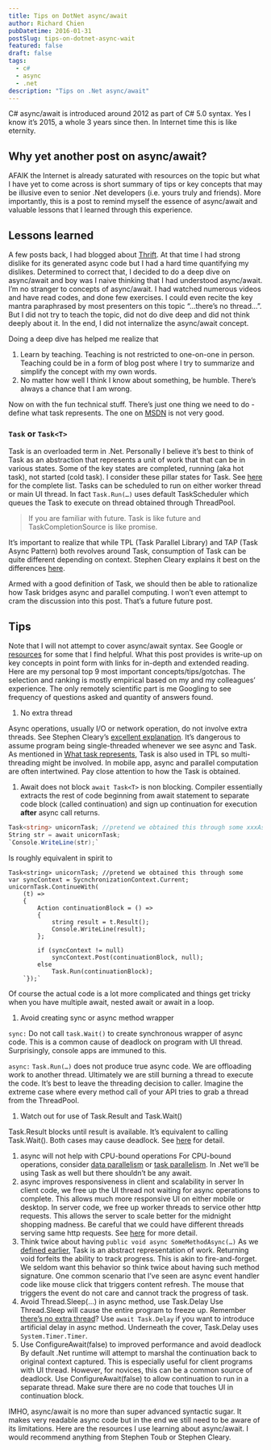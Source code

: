 ```yaml
---
title: Tips on DotNet async/await
author: Richard Chien
pubDatetime: 2016-01-31
postSlug: tips-on-dotnet-async-wait
featured: false
draft: false
tags:
  - c#
  - async
  - .net
description: "Tips on .Net async/await"
---
```


C# async/await is introduced around 2012 as part of C# 5.0 syntax. Yes I know it’s 2015, a whole 3 years since then. In Internet time this is like eternity.

## Why yet another post on async/await?

AFAIK the Internet is already saturated with resources on the topic but what I have yet to come across is short summary of tips or key concepts that may be illusive even to senior .Net developers (i.e. yours truly and friends). More importantly, this is a post to remind myself the essence of async/await and valuable lessons that I learned through this experience.

## Lessons learned

A few posts back, I had blogged about [Thrift](https://richardchien.azureedge.net/tips-on-net-async-await). At that time I had strong dislike for its generated async code but I had a hard time quantifying my dislikes. Determined to correct that, I decided to do a deep dive on async/await and boy was I naive thinking that I had understood async/await. I’m no stranger to concepts of async/await. I had watched numerous videos and have read codes, and done few exercises. I could even recite the key mantra paraphrased by most presenters on this topic “…there’s no thread…”. But I did not try to teach the topic, did not do dive deep and did not think deeply about it. In the end, I did not internalize the async/await concept.

Doing a deep dive has helped me realize that

1. Learn by teaching. Teaching is not restricted to one-on-one in person.
   Teaching could be in a form of blog post where I try to summarize and
   simplify the concept with my own words.
2. No matter how well I think I know about something, be humble. There’s always a chance that I am wrong.

Now on with the fun technical stuff. There’s just one thing we need to do - define what task represents. The one on [MSDN](https://msdn.microsoft.com/en-us/library/system.threading.tasks.task%28v=vs.110%29.aspx) is not very good.

### `Task` or `Task<T>`

Task is an overloaded term in .Net. Personally I believe it’s best to think of Task as an abstraction that represents a unit of work that that can be in various states. Some of the key states
are completed, running (aka hot task), not started (cold task). I consider these pillar states for Task. See [here](<https://msdn.microsoft.com/en-us/library/system.threading.tasks.taskstatus(v=vs.110).aspx>) for the complete list. Tasks can be scheduled to run on either worker thread or main UI thread. In fact `Task.Run(…)` uses default TaskScheduler which queues the Task to execute on thread obtained through ThreadPool.

> If you are familiar with future. Task is like future and TaskCompletionSource is like promise.

It’s important to realize that while TPL (Task Parallel Library) and TAP (Task Async Pattern) both revolves around Task, consumption of Task can be quite different depending on context. Stephen Cleary explains it best on the differences [here](http://blog.stephencleary.com/2014/04/a-tour-of-task-part-0-overview.html).

Armed with a good definition of Task, we should then be able to rationalize how Task bridges async and parallel computing. I won’t even attempt to cram the discussion into this post. That’s a future future post.

## Tips

Note that I will not attempt to cover async/await syntax. See Google or [resources](https://richardchien.azureedge.net/tips-on-net-async-await) for some that I find helpful. What this post provides is write-up on key concepts in point form with links for in-depth and extended reading. Here are my personal top 9 most important concepts/tips/gotchas. The selection and ranking is mostly empirical based on my and my colleagues’ experience. The only remotely scientific part is me Googling to see frequency of questions asked and quantity of answers found.

1. No extra thread

Async operations, usually I/O or network operation, do not involve extra threads. See Stephen Cleary’s [excellent explanation](http://blog.stephencleary.com/2013/11/there-is-no-thread.html). It’s dangerous to assume program being single-threaded whenever we see async and Task. As mentioned in [What task represents](https://richardchien.azureedge.net/tips-on-net-async-await), Task is also used in TPL so multi-threading might be involved. In mobile app, async and parallel computation are often intertwined. Pay close attention to how the Task is obtained.

1. Await does not block
   `await Task<T>` is non blocking. Compiler essentially extracts the rest of code beginning from await statement to separate code block (called continuation) and sign up continuation for
   execution **after** async call returns.

```csharp
Task<string> unicornTask; //pretend we obtained this through some xxxAsync(…) method
String str = await unicornTask;
`Console.WriteLine(str);`
```

Is roughly equivalent in spirit to

```
Task<string> unicornTask; //pretend we obtained this through some
var syncContext = SycnchronizationContext.Current;
unicornTask.ContinueWith(
    (t) =>
    {
        Action continuationBlock = () =>
        {
            string result = t.Result();
            Console.WriteLine(result);
        };

        if (syncContext != null)
            syncContext.Post(continuationBlock, null);
        else
            Task.Run(continuationBlock);
    `});`
```

Of course the actual code is a lot more complicated and things get tricky when you have multiple await, nested await or await in a loop.

1. Avoid creating sync or async method wrapper

`sync:`
Do not call `task.Wait()` to create synchronous wrapper of async code. This is a common cause of deadlock on program with UI thread. Surprisingly, console apps are immuned to this.

`async:`
`Task.Run(…)` does not produce true async code. We are offloading work to another thread. Ultimately we are still burning a thread to execute the code. It’s best to leave the threading decision to caller. Imagine the extreme case where every method call of your API tries to grab a thread from the ThreadPool.

1. Watch out for use of Task.Result and Task.Wait()

Task.Result blocks until result is available. It’s equivalent to calling Task.Wait(). Both cases may cause deadlock. See [here](http://blog.stephencleary.com/2012/07/dont-block-on-async-code.html) for detail.

1. async will not help with CPU-bound operations
   For CPU-bound operations, consider [data parallelism](<https://msdn.microsoft.com/en-us/library/dd537608(v=vs.110).aspx>) or [task parallelism](https://msdn.microsoft.com/en-us/library/dd537609%28v=vs.110%29.aspx). In .Net we’ll be using Task as well but there shouldn’t be any await.
2. async improves responsiveness in client and scalability in server
   In client code, we free up the UI thread not waiting for async operations to complete. This allows much more responsive UI on either mobile or desktop. In server code, we free up worker threads to service other http requests. This allows the server to scale better for the midnight shopping madness. Be careful that we could have different threads serving same http requests. See [here](https://msdn.microsoft.com/en-us/magazine/dn802603.aspx) for more detail.
3. Think twice about having `public void async SomeMethodAsync(…)`
   As we [defined earlier](https://richardchien.azureedge.net/tips-on-net-async-await), Task is an abstract representation of work. Returning void forfeits the ability to track progress. This is akin to fire-and-forget. We seldom want this behavior so think twice about having such method signature. One common scenario that I’ve seen are async event handler code like mouse click that triggers content refresh. The mouse that triggers the event do not care and cannot track the progress of task.
4. Avoid Thread.Sleep(…) in async method, use Task.Delay
   Use Thread.Sleep will cause the entire program to freeze up. Remember [there’s no extra thread](https://richardchien.azureedge.net/tips-on-net-async-await)? Use `await Task.Delay` if you want to introduce artificial delay in async method. Underneath the cover, Task.Delay uses `System.Timer.Timer`.
5. Use ConfigureAwait(false) to improved performance and avoid deadlock
   By default .Net runtime will attempt to marshal the continuation back to original context captured. This is especially useful for client programs with UI thread. However, for novices, this can be a common source of deadlock. Use ConfigureAwait(false) to allow continuation to run in a separate thread. Make sure there are no code that touches UI in continuation block.

IMHO, async/await is no more than super advanced syntactic sugar. It makes very readable async code but in the end we still need to be aware of its limitations. Here are the resources I use learning about async/await. I would recommend anything from Stephen Toub or Stephen Cleary.
